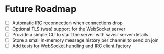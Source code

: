 # Future Roadmap

- [ ] Automatic IRC reconnection when connections drop
- [ ] Optional TLS (wss) support for the WebSocket server
- [ ] Provide a simple CLI to start the server with saved server details
- [ ] Store a small in-memory message history per channel to send on join
- [ ] Add tests for WebSocket handling and IRC client factory
